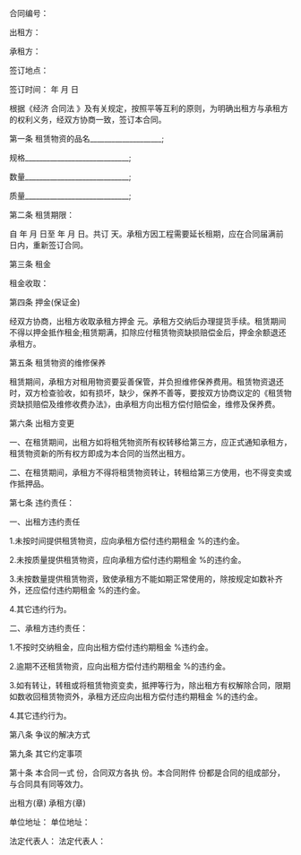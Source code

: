 
 


合同编号：


出租方：


承租方：


签订地点：


签订时间： 年 月 日


根据《经济
合同法
》及有关规定，按照平等互利的原则，为明确出租方与承租方的权利义务，经双方协商一致，签订本合同。


第一条 租赁物资的品名____________________;


规格_____________________________;


数量_____________________________;


质量_____________________________;


第二条 租赁期限：


自 年 月 日至 年 月 日。共订 天。承租方因工程需要延长租期，应在合同届满前 日内，重新签订合同。


第三条 租金


租金收取：


第四条 押金(保证金)


经双方协商，出租方收取承租方押金    元。承租方交纳后办理提货手续。租赁期间不得以押金抵作租金;租赁期满，扣除应付租赁物资缺损赔偿金后，押金余额退还承租方。


第五条 租赁物资的维修保养


租赁期间，承租方对租用物资要妥善保管，并负担维修保养费用。租赁物资退还时，双方检查验收，如有损坏，缺少，保养不善等，要按双方协商议定的《租赁物资缺损赔偿及维修收费办法》，由承租方向出租方偿付赔偿金，维修及保养费。


第六条 出租方变更


一、在租赁期间，出租方如将租凭物资所有权转移给第三方，应正式通知承租方，租赁物资新的所有权方即成为本合同的当然出租方。


二、在租赁期间，承租方不得将租赁物资转让，转租给第三方使用，也不得变卖或作抵押品。


第七条 违约责任：


一、出租方违约责任


1.未按时间提供租赁物资，应向承租方偿付违约期租金 %的违约金。


2.未按质量提供租赁物资，应向承租方偿付违约期租金 %的违约金。


3.未按数量提供租赁物资，致使承租方不能如期正常使用的，除按规定如数补齐外，还应偿付违约期租金 %的违约金。


4.其它违约行为。


二、承租方违约责任：


1.不按时交纳租金，应向出租方偿付违约期租金    %违约金。


2.逾期不还租赁物资，应向出租方偿付违约期租金    %的违约金。


3.如有转让，转租或将租赁物资变卖，抵押等行为，除出租方有权解除合同，限期如数收回租赁物资外，承租方还应向出租方偿付违约期租金    %的违约金。


4.其它违约行为。


第八条 争议的解决方式


第九条 其它约定事项


第十条 本合同一式 份，合同双方各执 份。本合同附件 份都是合同的组成部分，与合同具有同等效力。


出租方(章)             承租方(章)


单位地址：            单位地址：


法定代表人：        法定代表人：
 


 

 
 
 
 
 
  


  
 

  


  


  
 
 
 
 

